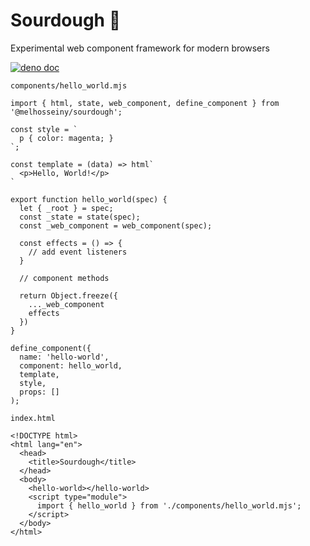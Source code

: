 # Sourdough 🥖

Experimental web component framework for modern browsers

[![deno doc](https://doc.deno.land/badge.svg)](https://doc.deno.land/https/busy-dog-44.deno.dev%2Fmelhosseiny%2Fsourdough%2Fmain%2Fsourdough.js)

`components/hello_world.mjs`

    import { html, state, web_component, define_component } from '@melhosseiny/sourdough';

    const style = `
      p { color: magenta; }
    `;

    const template = (data) => html`
      <p>Hello, World!</p>
    `

    export function hello_world(spec) {
      let { _root } = spec;
      const _state = state(spec);
      const _web_component = web_component(spec);

      const effects = () => {
        // add event listeners
      }

      // component methods

      return Object.freeze({
        ..._web_component
        effects
      })
    }

    define_component({
      name: 'hello-world',
      component: hello_world,
      template,
      style,
      props: []
    );

`index.html`

    <!DOCTYPE html>
    <html lang="en">
      <head>
        <title>Sourdough</title>
      </head>
      <body>
        <hello-world></hello-world>
        <script type="module">
          import { hello_world } from './components/hello_world.mjs';
        </script>
      </body>
    </html>
